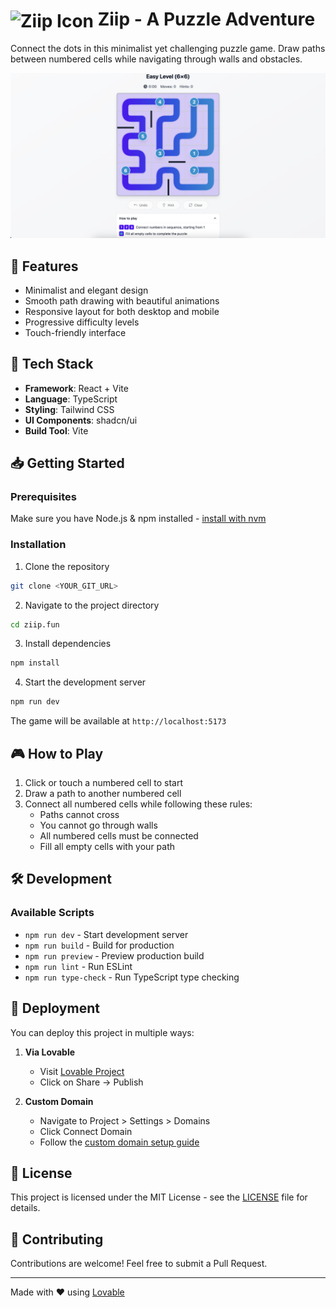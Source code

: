 # <img src="public/favicon.ico" width="32" height="32" alt="Ziip Icon" style="vertical-align: middle"> Ziip - A Puzzle Adventure

Connect the dots in this minimalist yet challenging puzzle game. Draw paths between numbered cells while navigating through walls and obstacles.

<div align="center">
  <img src="public/ziip.png" alt="Ziip Game Preview" width="1200">
</div>

## 🎯 Features

- Minimalist and elegant design
- Smooth path drawing with beautiful animations
- Responsive layout for both desktop and mobile
- Progressive difficulty levels
- Touch-friendly interface

## 🚀 Tech Stack

- **Framework**: React + Vite
- **Language**: TypeScript
- **Styling**: Tailwind CSS
- **UI Components**: shadcn/ui
- **Build Tool**: Vite

## 📥 Getting Started

### Prerequisites

Make sure you have Node.js & npm installed - [install with nvm](https://github.com/nvm-sh/nvm#installing-and-updating)

### Installation

1. Clone the repository

```sh
git clone <YOUR_GIT_URL>
```

2. Navigate to the project directory

```sh
cd ziip.fun
```

3. Install dependencies

```sh
npm install
```

4. Start the development server

```sh
npm run dev
```

The game will be available at `http://localhost:5173`

## 🎮 How to Play

1. Click or touch a numbered cell to start
2. Draw a path to another numbered cell
3. Connect all numbered cells while following these rules:
   - Paths cannot cross
   - You cannot go through walls
   - All numbered cells must be connected
   - Fill all empty cells with your path

## 🛠️ Development

### Available Scripts

- `npm run dev` - Start development server
- `npm run build` - Build for production
- `npm run preview` - Preview production build
- `npm run lint` - Run ESLint
- `npm run type-check` - Run TypeScript type checking

## 🚀 Deployment

You can deploy this project in multiple ways:

1. **Via Lovable**

   - Visit [Lovable Project](https://lovable.dev/projects/52960167-531a-47a8-a081-b72e0bb3b7fb)
   - Click on Share -> Publish

2. **Custom Domain**
   - Navigate to Project > Settings > Domains
   - Click Connect Domain
   - Follow the [custom domain setup guide](https://docs.lovable.dev/tips-tricks/custom-domain#step-by-step-guide)

## 📝 License

This project is licensed under the MIT License - see the [LICENSE](LICENSE) file for details.

## 🤝 Contributing

Contributions are welcome! Feel free to submit a Pull Request.

---

Made with ❤️ using [Lovable](https://lovable.dev)
